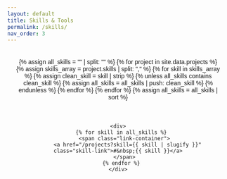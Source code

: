 ```yaml
---
layout: default
title: Skills & Tools
permalink: /skills/
nav_order: 3
---
```


<div class="skills-page">
  <div class="skills-container">
    {% assign all_skills = "" | split: "" %}
    {% for project in site.data.projects %}
      {% assign skills_array = project.skills | split: "," %}
      {% for skill in skills_array %}
        {% assign clean_skill = skill | strip %}
        {% unless all_skills contains clean_skill %}
          {% assign all_skills = all_skills | push: clean_skill %}
        {% endunless %}
      {% endfor %}
    {% endfor %}
    {% assign all_skills = all_skills | sort %}

    <div>
      {% for skill in all_skills %}
        <span class="link-container">
          <a href="/projects?skill={{ skill | slugify }}" class="skill-link">#&nbsp;{{ skill }}</a>
        </span>
      {% endfor %}
    </div>
  </div>
</div>

<div class="circle" id="circleEffect"></div>

<style>
  .skills-page {
    font-family: Arial, sans-serif;
    margin: 20px;
    text-align: center;
    overflow: hidden; /* To contain the expanding circle */
    position: relative; /* For z-index context */
  }

  .skills-container {
    display: flex;
    justify-content: center;
    align-items: center;
    min-height: 300px;
    flex-wrap: wrap;
    gap: 10px;
    position: relative; /* To be above the circle */
    z-index: 2;
  }

  .skill-link {
    display: inline-block;
    padding: 8px 15px;
    margin: 5px;
    text-decoration: none;
    color: #003cff;
    font-size: 1.2em;
    position: relative;
    z-index: 3; /* Ensure text is above the circle */
    transition: color 0.3s ease;
  }

  .skill-link:hover {
    color: #003cff; /* Keep the link color the same */
    background-color: transparent;
  }

  .circle {
    position: fixed;
    background-color: var(--hover-color);
    border-radius: 50%;
    width: 95vmax; /* Use vmax to cover both width and height */
    height: 95vmax; /* Use vmax to cover both width and height */
    transform: translate(-50%, -50%) scale(0); /* Center the circle */
    transition: transform 0.8s ease-out, background-color 0.3s ease, opacity 0.8s ease-out 5s; /* Add opacity transition with delay */
    z-index: 1; /* Below the skill links */
    top: var(--circle-y);
    left: var(--circle-x);
    opacity: 0; /* Start with 0 opacity */
    pointer-events: none;
  }

  .circle.active {
    opacity: 0.3; /* Fade in to 30% opacity */
    transform: translate(-50%, -50%) scale(1); /* Scale to cover the page */
    transition: transform 0.8s ease-out, background-color 0.3s ease, opacity 0.8s ease-in; /* Fade in animation */
  }
</style>

<script>
  function getRandomBrightColor() {
    const letters = '89ABCDEF';
    let color = '#';
    for (let i = 0; i < 6; i++) {
      color += letters[Math.floor(Math.random() * letters.length)];
    }
    return color;
  }

  document.querySelectorAll('.skill-link').forEach(link => {
    link.addEventListener('mouseenter', (e) => {
      const randomColor = getRandomBrightColor();
      document.documentElement.style.setProperty('--hover-color', randomColor);

      const circle = document.getElementById('circleEffect');
      const rect = e.target.getBoundingClientRect();
      const x = rect.left + rect.width / 2;
      const y = rect.top + rect.height / 2;

      // Set the starting position of the circle
      circle.style.setProperty('--circle-x', `${x}px`);
      circle.style.setProperty('--circle-y', `${y}px`);

      circle.classList.add('active');

      // Remove the active class after 5 seconds to trigger fade out
      setTimeout(() => {
        circle.classList.remove('active');
      }, 5000);
    });

link.addEventListener('mouseleave', () => {
      const circle = document.getElementById('circleEffect');
      // If the mouse leaves before the 5-second timer, remove the active class immediately
      circle.classList.remove('active');
      // Optionally, reset inline styles if needed
      // circle.style.removeProperty('--circle-x');
      // circle.style.removeProperty('--circle-y');
    });
  });
</script>